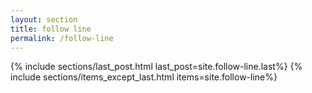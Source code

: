 ```yaml
---
layout: section
title: follow line
permalink: /follow-line
---
```

{% include sections/last_post.html last_post=site.follow-line.last%}
{% include sections/items_except_last.html items=site.follow-line%}
